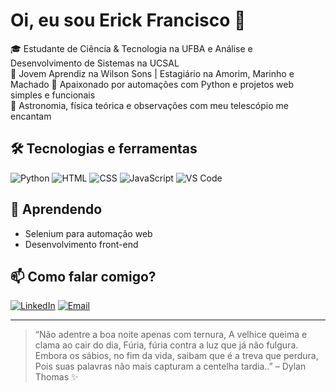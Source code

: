 # Oi, eu sou Erick Francisco 👋

🎓 Estudante de Ciência & Tecnologia na UFBA e Análise e Desenvolvimento de Sistemas na UCSAL  
💼 Jovem Aprendiz na Wilson Sons | Estagiário na Amorim, Marinho e Machado 
🚀 Apaixonado por automações com Python e projetos web simples e funcionais  
🔭 Astronomia, física teórica e observações com meu telescópio me encantam  

## 🛠️ Tecnologias e ferramentas
![Python](https://img.shields.io/badge/-Python-05122A?style=flat&logo=python)
![HTML](https://img.shields.io/badge/-HTML5-05122A?style=flat&logo=html5)
![CSS](https://img.shields.io/badge/-CSS3-05122A?style=flat&logo=css3)
![JavaScript](https://img.shields.io/badge/-JavaScript-05122A?style=flat&logo=javascript)
![VS Code](https://img.shields.io/badge/-VS%20Code-05122A?style=flat&logo=visual-studio-code)

## 🌱 Aprendendo
- Selenium para automação web
- Desenvolvimento front-end

## 📫 Como falar comigo?
[![LinkedIn](https://img.shields.io/badge/-LinkedIn-0077B5?style=flat&logo=linkedin&logoColor=white)](https://www.linkedin.com/in/erick-francisco-de-jesus-santos-28a756274)
[![Email](https://img.shields.io/badge/-Email-D14836?style=flat&logo=gmail&logoColor=white)](mailto:erickfranciscojs@hotmail.com)

---

> “Não adentre a boa noite apenas com ternura, A velhice queima e clama ao cair do dia, Fúria, fúria contra a luz que já não fulgura. Embora os sábios, no fim da vida, saibam que é a treva que perdura, Pois suas palavras não mais capturam a centelha tardia..” – Dylan Thomas ✨

